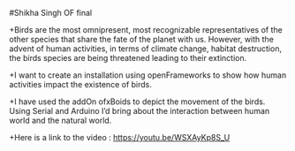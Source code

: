 #Shikha Singh OF final

+Birds  are the most omnipresent, most recognizable representatives of the other species that share the fate of the planet with us. However, with the advent of human activities, in terms of climate change, habitat destruction, the birds species are being threatened leading to their extinction. 

+I want to create an installation using openFrameworks to show how human activities impact the existence of birds.

+I have used the addOn ofxBoids to depict the movement of the birds. Using Serial and Arduino I’d bring about the interaction between human world and the natural world.

+Here is a link to the video : https://youtu.be/WSXAyKp8S_U
